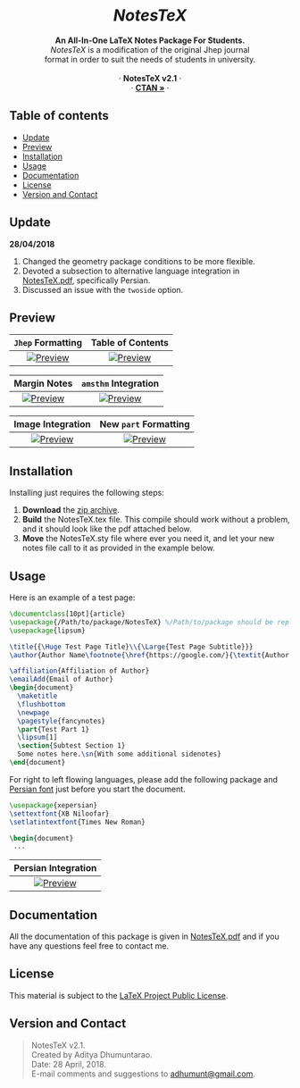 <p align="center">

  <h1 align="center"><i>NotesTeX</i></h1>

  <p align="center">
    <b>An All-In-One LaTeX Notes Package For Students.</b>
    <br>
    <i>NotesTeX</i> is a modification of the original Jhep journal <br> format in order to suit the needs of students in university. 
    <br>
    <br>
    &middot;
    <b>NotesTeX v2.1</b>
    &middot;
    <br>
    &middot; 
     <a href="https://ctan.org/pkg/notestex"><strong>CTAN &raquo;</strong></a>
    &middot;
  </p>
</p>

## Table of contents
- [Update](#update)
- [Preview](#preview)
- [Installation](#installation)
- [Usage](#usage)
- [Documentation](#documentation)
- [License](#license)
- [Version and Contact](#version-and-contact) 

## Update
**28/04/2018** 
1. Changed the geometry package conditions to be more flexible.
2. Devoted a subsection to alternative language integration in [NotesTeX.pdf](NoTeX/NotesTeX.pdf), specifically Persian.
3. Discussed an issue with the ```twoside``` option.

## Preview
| ```Jhep``` Formatting | Table of Contents |
|:---:|:---:|
| [![Preview](https://raw.githubusercontent.com/adhumunt/NotesTeX/master/Sample/Sample0.png)](https://raw.githubusercontent.com/adhumunt/NotesTeX/master/Sample/Sample0.pdf)  | [![Preview](https://raw.githubusercontent.com/adhumunt/NotesTeX/master/Sample/Sample1.png)](https://raw.githubusercontent.com/adhumunt/NotesTeX/master/Sample/Sample1.pdf) |

| Margin Notes | ```amsthm``` Integration |
|:---:|:---:|
| [![Preview](https://raw.githubusercontent.com/adhumunt/NotesTeX/master/Sample/Sample2.png)](https://raw.githubusercontent.com/adhumunt/NotesTeX/master/Sample/Sample2.pdf)  | [![Preview](https://raw.githubusercontent.com/adhumunt/NotesTeX/master/Sample/Sample3.png)](https://raw.githubusercontent.com/adhumunt/NotesTeX/master/Sample/Sample3.pdf) |

| Image Integration | New ```part``` Formatting |
|:---:|:---:|
| [![Preview](https://raw.githubusercontent.com/adhumunt/NotesTeX/master/Sample/Sample4.png)](https://raw.githubusercontent.com/adhumunt/NotesTeX/master/Sample/Sample4.pdf)  | [![Preview](https://raw.githubusercontent.com/adhumunt/NotesTeX/master/Sample/Sample5.png)](https://raw.githubusercontent.com/adhumunt/NotesTeX/master/Sample/Sample5.pdf) |

## Installation
Installing just requires the following steps:

1. **Download** the [zip archive](NoTeX.zip).
2. **Build** the NotesTeX.tex file. This compile should work without a problem, and it should look like the pdf attached below.
3. **Move** the NotesTeX.sty file where ever you need it, and let your new notes file call to it as provided in the example below.

## Usage
Here is an example of a test page:

```latex
\documentclass[10pt]{article}
\usepackage{/Path/to/package/NotesTeX} %/Path/to/package should be replaced with package location
\usepackage{lipsum}

\title{{\Huge Test Page Title}\\{\Large{Test Page Subtitle}}}
\author{Author Name\footnote{\href{https://google.com/}{\textit{Author Website}}}}

\affiliation{Affiliation of Author}
\emailAdd{Email of Author}
\begin{document}
  \maketitle
  \flushbottom
  \newpage
  \pagestyle{fancynotes}
  \part{Test Part 1}
  \lipsum[1]
  \section{Subtest Section 1}
  Some notes here.\sn{With some additional sidenotes}
\end{document}
```

For right to left flowing languages, please add the following package and [Persian font](https://fontlibrary.org/en/font/xb-niloofar) just before you start the document.

```latex
\usepackage{xepersian}
\settextfont{XB Niloofar}
\setlatintextfont{Times New Roman}

\begin{document}
 ...
```
| Persian Integration |
|:---:|
| [![Preview](https://raw.githubusercontent.com/Adhumunt/NotesTeX/master/Sample/NoTeX_Persian.png)](https://raw.githubusercontent.com/Adhumunt/NotesTeX/master/Sample/NoTeX_Persian.png) |

## Documentation
All the documentation of this package is given in [NotesTeX.pdf](NoTeX/NotesTeX.pdf) and if you have any questions feel free to contact me.

## License
This material is subject to the [LaTeX Project Public License](LICENSE).

## Version and Contact

> NotesTeX v2.1.  
> Created by Aditya Dhumuntarao.  
> Date: 28 April, 2018.  
> E-mail comments and suggestions to adhumunt@gmail.com.  
